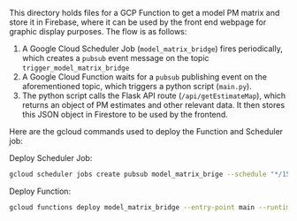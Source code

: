 This directory holds files for a GCP Function to get a model PM matrix and store it in Firebase, where it can be used by the front end webpage for graphic display purposes. The flow is as follows:

1. A Google Cloud Scheduler Job (`model_matrix_bridge`) fires periodically, which creates a `pubsub` event message on the topic `trigger_model_matrix_bridge`
2. A Google Cloud Function waits for a `pubsub` publishing event on the aforementioned topic, which triggers a python script (`main.py`).
3. The python script calls the Flask API route (`/api/getEstimateMap`), which returns an object of PM estimates and other relevant data. It then stores this JSON object in Firestore to be used by the frontend. 

Here are the gcloud commands used to deploy the Function and Scheduler job:

Deploy Scheduler Job:
```bash
gcloud scheduler jobs create pubsub model_matrix_brige --schedule "*/15 * * * *" --topic trigger_model_matrix_bridge --message-body "PewPew"
```
Deploy Function:
```bash
gcloud functions deploy model_matrix_bridge --entry-point main --runtime python38 --trigger-resource trigger_model_matrix_bridge --trigger-event google.pubsub.topic.publish --timeout 540s
```
